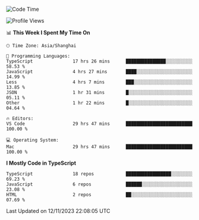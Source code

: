 <!--START_SECTION:waka-->
![Code Time](http://img.shields.io/badge/Code%20Time-5%2C411%20hrs%2023%20mins-blue)

![Profile Views](http://img.shields.io/badge/Profile%20Views-6-blue)

📊 **This Week I Spent My Time On** 

```text
🕑︎ Time Zone: Asia/Shanghai

💬 Programming Languages: 
TypeScript               17 hrs 26 mins      ███████████████░░░░░░░░░░   58.53 % 
JavaScript               4 hrs 27 mins       ████░░░░░░░░░░░░░░░░░░░░░   14.99 % 
Less                     4 hrs 7 mins        ███░░░░░░░░░░░░░░░░░░░░░░   13.85 % 
JSON                     1 hr 31 mins        █░░░░░░░░░░░░░░░░░░░░░░░░   05.11 % 
Other                    1 hr 22 mins        █░░░░░░░░░░░░░░░░░░░░░░░░   04.64 % 

🔥 Editors: 
VS Code                  29 hrs 47 mins      █████████████████████████   100.00 % 

💻 Operating System: 
Mac                      29 hrs 47 mins      █████████████████████████   100.00 % 
```

**I Mostly Code in TypeScript** 

```text
TypeScript               18 repos            █████████████████░░░░░░░░   69.23 % 
JavaScript               6 repos             ██████░░░░░░░░░░░░░░░░░░░   23.08 % 
HTML                     2 repos             ██░░░░░░░░░░░░░░░░░░░░░░░   07.69 % 
```




 Last Updated on 12/11/2023 22:08:05 UTC
<!--END_SECTION:waka-->
